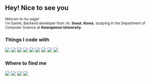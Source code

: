 <h2>Hey! Nice to see you</h2>

<p><small>Welcom to my page!<br>I'm Daniel, Backend developer from :kr: <strong>Seoul</strong>, <strong>Korea</strong>, studying in the Department of Computer Science at <strong>Kwangwoon University.</strong></small></p>

<h3>Things I code with</h3>
<div>
  <img src="https://img.shields.io/badge/java-ED8B00?style=for-the-badge&logo=OpenJDK&logoColor=white"> <img src="https://img.shields.io/badge/spring-%2370AD47.svg?style=for-the-badge&logo=spring&logoColor=white"> <img src="https://img.shields.io/badge/springboot-6DB33F?style=for-the-badge&logo=springboot&logoColor=white"> <img src="https://img.shields.io/badge/Spring Security-6DB33F?style=for-the-badge&logo=Spring Security&logoColor=white"> <img src="https://img.shields.io/badge/MySQL-4479A1?style=for-the-badge&logo=MySQL&logoColor=white"> <img src="https://img.shields.io/badge/Amazon%20EC2-FF9900?style=for-the-badge&logo=Amazon%20EC2&logoColor=white"> <img src="https://img.shields.io/badge/Amazon%20S3-569A31?style=for-the-badge&logo=Amazon%20S3&logoColor=white"> <img src="https://img.shields.io/badge/JavaScript-F7DF1E?style=for-the-badge&logo=JavaScript&logoColor=white"> <img src="https://img.shields.io/badge/Node.js-339933?style=for-the-badge&logo=Node.js&logoColor=white">
</div>

<h3>Where to find me</h3>
<div>
  <a href="https://github.com/holychann" target="_blank"><img src="https://img.shields.io/badge/github-%23121011.svg?style=for-the-badge&logo=github&logoColor=white"></a>
  <a href="https://www.linkedin.com/in/성찬-조-2ab728135/" target="_blank"><img src="https://img.shields.io/badge/linkedin-%230077B5.svg?style=for-the-badge&logo=linkedin&logoColor=white"></a> <a href="https://www.instagram.com/holy_molee_?igsh=OHBleno0c2F6djF5&utm_source=qr" target="_blank"><img src="https://img.shields.io/badge/Instagram-%23E4405F.svg?style=for-the-badge&logo=Instagram&logoColor=white"></a> <a href="https://developer-holychan.tistory.com" target="_blank"><img src="https://img.shields.io/badge/Blog-B39DDB?style=for-the-badge&logo=blogger&logoColor=white"></a>
</div>
<!-- 뱃지들
JUnit5
<img src="https://img.shields.io/badge/JUnit5-25A162?style=for-the-badge&logo=JUnit5&logoColor=white">
Hibernate
<img src="https://img.shields.io/badge/Hibernate-59666C?style=for-the-badge&logo=Hibernate&logoColor=white">
MySQL
<img src="https://img.shields.io/badge/MySQL-4479A1?style=for-the-badge&logo=MySQL&logoColor=white">
RabbitMQ
<img src="https://img.shields.io/badge/RabbitMQ-FF6600?style=for-the-badge&logo=RabbitMQ&logoColor=white">
Kafka
<img src="https://img.shields.io/badge/Apache Kafka-%3333333.svg?style=for-the-badge&logo=Apache Kafka&logoColor=white"> 
Redis
<img src="https://img.shields.io/badge/Redis-DC382D?style=for-the-badge&logo=Redis&logoColor=white"> 
nginx
<img src="https://img.shields.io/badge/nginx-%23009639.svg?style=for-the-badge&logo=nginx&logoColor=white">
docker
<img src="https://img.shields.io/badge/docker-%230db7ed.svg?style=for-the-badge&logo=docker&logoColor=white"> 
GitHub Actions
<img src="https://img.shields.io/badge/GitHub Actions-2088FF?style=for-the-badge&logo=GitHub Actions&logoColor=white">
EC2
<img src="https://img.shields.io/badge/Amazon%20EC2-FF9900?style=for-the-badge&logo=Amazon%20EC2&logoColor=white">
S3
<img src="https://img.shields.io/badge/Amazon%20S3-569A31?style=for-the-badge&logo=Amazon%20S3&logoColor=white">
grafana
<img src="https://img.shields.io/badge/grafana-%23F46800.svg?style=for-the-badge&logo=grafana&logoColor=white">
Prometheus
<img src="https://img.shields.io/badge/Prometheus-E6522C?style=for-the-badge&logo=Prometheus&logoColor=white">
Beats
<img src="https://img.shields.io/badge/Beats-005571?style=for-the-badge&logo=Beats&logoColor=white">
Elasticsearch
<img src="https://img.shields.io/badge/Elasticsearch-005571?style=for-the-badge&logo=Elasticsearch&logoColor=white">
Logstash
<img src="https://img.shields.io/badge/Logstash-005571?style=for-the-badge&logo=Logstash&logoColor=white">
Kibana
<img src="https://img.shields.io/badge/Kibana-005571?style=for-the-badge&logo=Kibana&logoColor=white">
Python
<img src="https://img.shields.io/badge/Python-3776AB?style=for-the-badge&logo=Python&logoColor=white">
Flask
<img src="https://img.shields.io/badge/Flask-000000?style=for-the-badge&logo=Flask&logoColor=white">
Faust
<img src="https://img.shields.io/badge/Faust-66FFCC?style=for-the-badge&logo=Faust&logoColor=white">
Celery
<img src="https://img.shields.io/badge/Celery-37814A?style=for-the-badge&logo=Celery&logoColor=white">
Gunicorn
<img src="https://img.shields.io/badge/Gunicorn-499848?style=for-the-badge&logo=Gunicorn&logoColor=white">
Node.js
<img src="https://img.shields.io/badge/Node.js-339933?style=for-the-badge&logo=Node.js&logoColor=white">
Koa
<img src="https://img.shields.io/badge/Koa-33333D?style=for-the-badge&logo=Koa&logoColor=white">
HTML5
<img src="https://img.shields.io/badge/HTML5-E34F26?style=for-the-badge&logo=HTML5&logoColor=white">
CSS3
<img src="https://img.shields.io/badge/CSS3-1572B6?style=for-the-badge&logo=CSS3&logoColor=white">
JavaScript
<img src="https://img.shields.io/badge/JavaScript-F7DF1E?style=for-the-badge&logo=JavaScript&logoColor=white">
React
<img src="https://img.shields.io/badge/React-61DAFB?style=for-the-badge&logo=React&logoColor=white">
Kotlin
<img src="https://img.shields.io/badge/Kotlin-7F52FF?style=for-the-badge&logo=Kotlin&logoColor=white">
Android
<img src="https://img.shields.io/badge/Android-3DDC84?style=for-the-badge&logo=Android&logoColor=white">
Thymeleaf
<img src="https://img.shields.io/badge/Thymeleaf-005F0F?style=for-the-badge&logo=Thymeleaf&logoColor=white">
Google Colab
<img src="https://img.shields.io/badge/Google Colab-F9AB00?style=for-the-badge&logo=Google Colab&logoColor=white">
-->

</div>
